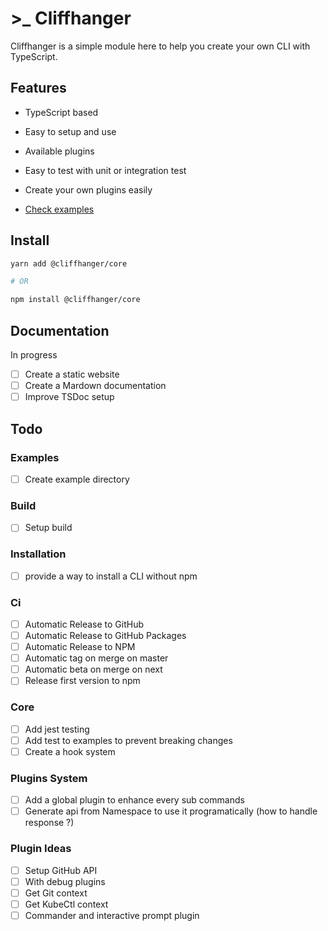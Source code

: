 # >\_ Cliffhanger

Cliffhanger is a simple module here to help you create your own CLI with TypeScript.

## Features

- TypeScript based
- Easy to setup and use
- Available plugins
- Easy to test with unit or integration test
- Create your own plugins easily

- [Check examples](https://github.com/ArthurMialon/cliffhanger/tree/master/examples)

## Install

```sh
yarn add @cliffhanger/core

# OR

npm install @cliffhanger/core
```

## Documentation

In progress

- [ ] Create a static website
- [ ] Create a Mardown documentation
- [ ] Improve TSDoc setup

## Todo

### Examples

- [ ] Create example directory

### Build

- [ ] Setup build

### Installation

- [ ] provide a way to install a CLI without npm

### Ci

- [ ] Automatic Release to GitHub
- [ ] Automatic Release to GitHub Packages
- [ ] Automatic Release to NPM
- [ ] Automatic tag on merge on master
- [ ] Automatic beta on merge on next
- [ ] Release first version to npm

### Core

- [ ] Add jest testing
- [ ] Add test to examples to prevent breaking changes
- [ ] Create a hook system

### Plugins System

- [ ] Add a global plugin to enhance every sub commands
- [ ] Generate api from Namespace to use it programatically (how to handle response ?)

### Plugin Ideas

- [ ] Setup GitHub API
- [ ] With debug plugins
- [ ] Get Git context
- [ ] Get KubeCtl context
- [ ] Commander and interactive prompt plugin
